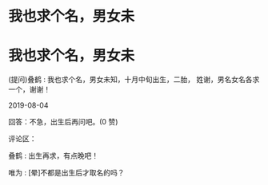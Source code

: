 # 我也求个名，男女未

# 我也求个名，男女未

(提问)叠鹤 : 我也求个名，男女未知，十月中旬出生，二胎， 姓谢，男名女名各求一个，谢谢！

2019-08-04

回答：不急，出生后再问吧。(0 赞)

评论区：

叠鹤 : 出生再求，有点晚吧！

唯为 : [晕]不都是出生后才取名的吗？